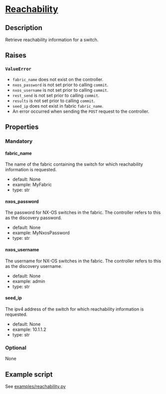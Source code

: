 # [Reachability]

## Description

Retrieve reachability information for a switch.

[Reachability]: https://github.com/allenrobel/ndfc-python/blob/main/lib/ndfc_python/reachability.py

## Raises

### `ValueError`

* `fabric_name` does not exist on the controller.
* `nxos_password` is not set prior to calling `commit`.
* `nxos_username` is not set prior to calling `commit`.
* `rest_send` is not set prior to calling `commit`.
* `results` is not set prior to calling `commit`.
* `seed_ip` does not exist in fabric `fabric_name`.
* An error occurred when sending the `POST` request to the controller.

## Properties

### Mandatory

#### fabric_name

The name of the fabric containing the switch for which reachability information
is requested.

- default: None
- example: MyFabric
- type: str

#### nxos_password

The password for NX-OS switches in the fabric.
The controller refers to this as the discovery password.

- default: None
- example: MyNxosPassword
- type: str

#### nxos_username

The username for NX-OS switches in the fabric.
The controller refers to this as the discovery username.

- default: None
- example: admin
- type: str

#### seed_ip

The ipv4 address of the switch for which reachability information is requested.

- default: None
- example: 10.1.1.2
- type: str

### Optional

None

## Example script

See [examples/reachability.py](../scripts/reachability.md)
